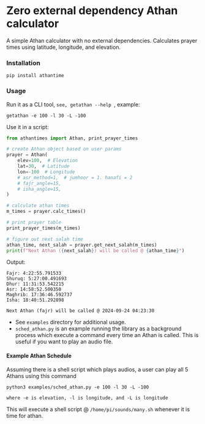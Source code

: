 # Zero external dependency Athan calculator
A simple Athan calculator with no external dependencies. Calculates prayer times using latitude, longitude, and elevation.

### Installation
```
pip install athantime
```

### Usage
Run it as a CLI tool, `see, getathan --help `, example:

```
getathan -e 100 -l 30 -L -100
```



Use it in a script:
```python
from athantimes import Athan, print_prayer_times

# create Athan object based on user params
prayer = Athan(
    elev=100,  # Elevation
    lat=30,  # Latitude
    lon=-100  # Longitude
    # asr_method=1,  # jumhoor = 1. hanafi = 2
    # fajr_angle=15,
    # isha_angle=15,
)

# calculate athan times
m_times = prayer.calc_times()

# print prayer table
print_prayer_times(m_times)

# figure out next salah time
athan_time, next_salah = prayer.get_next_salah(m_times)
print(f"Next Athan ({next_salah}) will be called @ {athan_time}")
```

Output:
```
Fajr: 4:22:55.791533
Shuruq: 5:27:00.491693
Dhur: 11:31:53.542215
Asr: 14:58:52.500350
Maghrib: 17:36:46.592737
Isha: 18:40:51.292898

Next Athan (fajr) will be called @ 2024-09-24 04:23:30
```

- See `examples` directory for additional usage. 
- `sched_athan.py` is an example running the library as a background process which execute a command 
every time an Athan is called. This is useful if you want to play an audio file.

#### Example Athan Schedule
Assuming there is a shell script which plays audios, a user can play all 5 Athans using this command
```
python3 examples/sched_athan.py -e 100 -l 30 -L -100

where -e is elevation, -l is longitude, and -L is longitude
```
This will execute a shell script @ `/home/pi/sounds/many.sh` whenever it is time for athan.